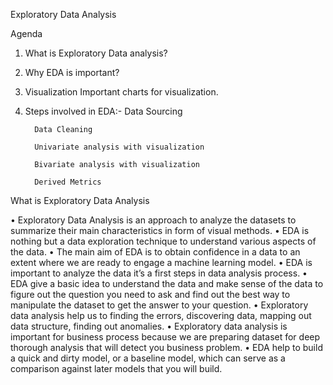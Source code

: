 Exploratory Data Analysis

Agenda
1. What is Exploratory Data analysis?
2. Why EDA is important?
3. Visualization
        Important charts for visualization.
4. Steps involved in EDA:-
         Data Sourcing

         Data Cleaning

         Univariate analysis with visualization

         Bivariate analysis with visualization

         Derived Metrics


What is Exploratory Data Analysis

• Exploratory Data Analysis is an approach to analyze the datasets to summarize their main
characteristics in form of visual methods.
• EDA is nothing but a data exploration technique to understand various aspects of the data.
• The main aim of EDA is to obtain confidence in a data to an extent where we are ready to
engage a machine learning model.
• EDA is important to analyze the data it’s a first steps in data analysis process.
• EDA give a basic idea to understand the data and make sense of the data to figure out the
question you need to ask and find out the best way to manipulate the dataset to get the
answer to your question.
• Exploratory data analysis help us to finding the errors, discovering data, mapping out data
structure, finding out anomalies.
• Exploratory data analysis is important for business process because we are preparing
dataset for deep thorough analysis that will detect you business problem.
• EDA help to build a quick and dirty model, or a baseline model, which can serve as a
comparison against later models that you will build.
